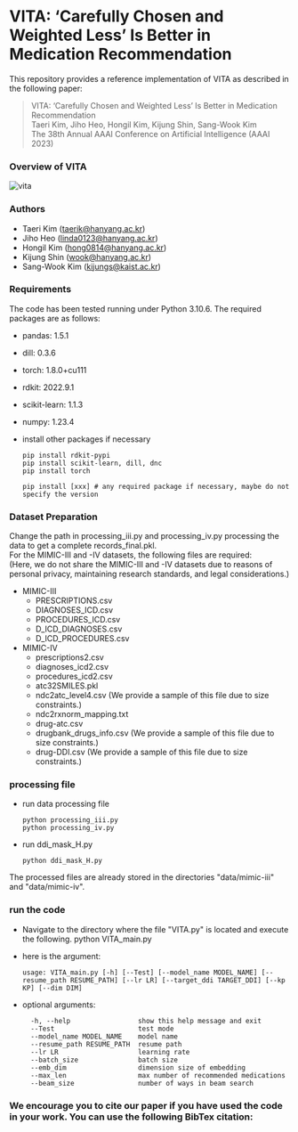 # VITA: ‘Carefully Chosen and Weighted Less’ Is Better in Medication Recommendation
This repository provides a reference implementation of VITA as described in the following paper:
> VITA: ‘Carefully Chosen and Weighted Less’ Is Better in Medication Recommendation  
> Taeri Kim, Jiho Heo, Hongil Kim, Kijung Shin, Sang-Wook Kim  
> The 38th Annual AAAI Conference on Artificial Intelligence (AAAI 2023)

### Overview of VITA
![vita](https://github.com/jhheo0123/VITA/assets/103116459/485911c3-7528-4ab5-b27e-67c5cfefe6ee)

### Authors
* Taeri Kim (taerik@hanyang.ac.kr)
* Jiho Heo (linda0123@hanyang.ac.kr)
* Hongil Kim (hong0814@hanyang.ac.kr)
* Kijung Shin (wook@hanyang.ac.kr)
* Sang-Wook Kim (kijungs@kaist.ac.kr)

### Requirements
The code has been tested running under Python 3.10.6. The required packages are as follows:
* pandas: 1.5.1
* dill: 0.3.6
* torch: 1.8.0+cu111
* rdkit: 2022.9.1
* scikit-learn: 1.1.3
* numpy: 1.23.4  
* install other packages if necessary

      pip install rdkit-pypi
      pip install scikit-learn, dill, dnc
      pip install torch
  
      pip install [xxx] # any required package if necessary, maybe do not specify the version

### Dataset Preparation
Change the path in processing_iii.py and processing_iv.py processing the data to get a complete records_final.pkl.  
For the MIMIC-III and -IV datasets, the following files are required:  
(Here, we do not share the MIMIC-III and -IV datasets due to reasons of personal privacy, maintaining research standards, and legal considerations.)  
- MIMIC-III
  - PRESCRIPTIONS.csv
  - DIAGNOSES_ICD.csv 
  - PROCEDURES_ICD.csv 
  - D_ICD_DIAGNOSES.csv
  - D_ICD_PROCEDURES.csv
- MIMIC-IV
  - prescriptions2.csv
  - diagnoses_icd2.csv
  - procedures_icd2.csv
  - atc32SMILES.pkl
  - ndc2atc_level4.csv (We provide a sample of this file due to size constraints.)
  - ndc2rxnorm_mapping.txt
  - drug-atc.csv  
  - drugbank_drugs_info.csv (We provide a sample of this file due to size constraints.)  
  - drug-DDI.csv (We provide a sample of this file due to size constraints.)  

### processing file
- run data processing file

      python processing_iii.py
      python processing_iv.py
- run ddi_mask_H.py
  
      python ddi_mask_H.py
The processed files are already stored in the directories "data/mimic-iii" and "data/mimic-iv".

### run the code
- Navigate to the directory where the file "VITA.py" is located and execute the following.
python VITA_main.py

- here is the argument:
  
      usage: VITA_main.py [-h] [--Test] [--model_name MODEL_NAME] [--resume_path RESUME_PATH] [--lr LR] [--target_ddi TARGET_DDI] [--kp KP] [--dim DIM]

- optional arguments:
  
        -h, --help                 show this help message and exit
        --Test                     test mode
        --model_name MODEL_NAME    model name
        --resume_path RESUME_PATH  resume path
        --lr LR                    learning rate
        --batch_size               batch size 
        --emb_dim                  dimension size of embedding
        --max_len                  max number of recommended medications
        --beam_size                number of ways in beam search

### We encourage you to cite our paper if you have used the code in your work. You can use the following BibTex citation:

